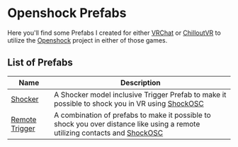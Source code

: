 # Openshock Prefabs
Here you'll find some Prefabs I created for either [VRChat](https://store.steampowered.com/app/438100/VRChat/) or [ChilloutVR](https://store.steampowered.com/app/661130/ChilloutVR/) to utilize the [Openshock](https://github.com/OpenShock) project in either of those games.
  
  
  
## List of Prefabs
| Name              | Description   |
| -------------     | ------------- |
| [Shocker](https://github.com/Kyobinoyo/OpenshockPrefabs/releases/tag/Shocker) | A Shocker model inclusive Trigger Prefab to make it possible to shock you in VR using [ShockOSC](https://github.com/OpenShock/ShockOsc)|
| [Remote Trigger](https://github.com/Kyobinoyo/OpenshockPrefabs/releases/tag/RemoteTrigger)    | A combination of prefabs to make it possible to shock you over distance like using a remote utilizing contacts and [ShockOSC](https://github.com/OpenShock/ShockOsc)|